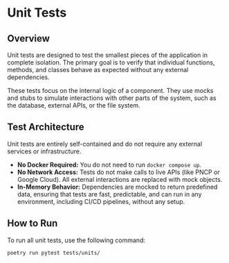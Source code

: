 # Unit Tests

## Overview

Unit tests are designed to test the smallest pieces of the application in complete isolation. The primary goal is to verify that individual functions, methods, and classes behave as expected without any external dependencies.

These tests focus on the internal logic of a component. They use mocks and stubs to simulate interactions with other parts of the system, such as the database, external APIs, or the file system.

## Test Architecture

Unit tests are entirely self-contained and do not require any external services or infrastructure.

-   **No Docker Required:** You do not need to run `docker compose up`.
-   **No Network Access:** Tests do not make calls to live APIs (like PNCP or Google Cloud). All external interactions are replaced with mock objects.
-   **In-Memory Behavior:** Dependencies are mocked to return predefined data, ensuring that tests are fast, predictable, and can run in any environment, including CI/CD pipelines, without any setup.

## How to Run

To run all unit tests, use the following command:

```bash
poetry run pytest tests/units/
```
